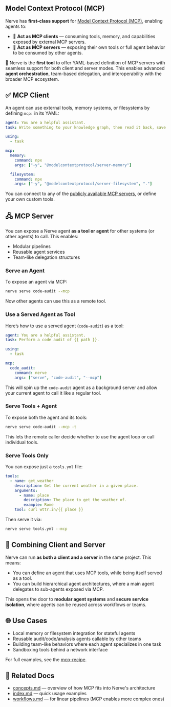 ## Model Context Protocol (MCP)

Nerve has **first-class support** for [Model Context Protocol (MCP)](https://modelcontextprotocol.io/introduction), enabling agents to:

- 🔌 **Act as MCP clients** — consuming tools, memory, and capabilities exposed by external MCP servers.
- 🧩 **Act as MCP servers** — exposing their own tools or full agent behavior to be consumed by other agents.

🚀 Nerve is the **first tool** to offer YAML-based definition of MCP servers with seamless support for both client and server modes. This enables advanced **agent orchestration**, team-based delegation, and interoperability with the broader MCP ecosystem.

## ✅ MCP Client

An agent can use external tools, memory systems, or filesystems by defining `mcp:` in its YAML:

```yaml
agent: You are a helpful assistant.
task: Write something to your knowledge graph, then read it back, save it to output.txt, and mark the task complete.

using:
  - task

mcp:
  memory:
    command: npx
    args: ["-y", "@modelcontextprotocol/server-memory"]

  filesystem:
    command: npx
    args: ["-y", "@modelcontextprotocol/server-filesystem", "."]
```

You can connect to any of the [publicly available MCP servers](https://github.com/punkpeye/awesome-mcp-servers), or define your own custom tools.

## 🖧 MCP Server

You can expose a Nerve agent **as a tool or agent** for other systems (or other agents) to call.
This enables:
- Modular pipelines
- Reusable agent services
- Team-like delegation structures

### Serve an Agent
To expose an agent via MCP:
```bash
nerve serve code-audit --mcp
```
Now other agents can use this as a remote tool.

### Use a Served Agent as Tool
Here’s how to use a served agent (`code-audit`) as a tool:
```yaml
agent: You are a helpful assistant.
task: Perform a code audit of {{ path }}.

using:
  - task

mcp:
  code_audit:
    command: nerve
    args: ["serve", "code-audit", "--mcp"]
```

This will spin up the `code-audit` agent as a background server and allow your current agent to call it like a regular tool.

### Serve Tools + Agent
To expose both the agent and its tools:
```bash
nerve serve code-audit --mcp -t
```
This lets the remote caller decide whether to use the agent loop or call individual tools.

### Serve Tools Only
You can expose just a `tools.yml` file:
```yaml
tools:
  - name: get_weather
    description: Get the current weather in a given place.
    arguments:
      - name: place
        description: The place to get the weather of.
        example: Rome
    tool: curl wttr.in/{{ place }}
```

Then serve it via:
```bash
nerve serve tools.yml --mcp
```

## 🔁 Combining Client and Server
Nerve can run **as both a client and a server** in the same project. This means:
- You can define an agent that uses MCP tools, while being itself served as a tool.
- You can build hierarchical agent architectures, where a main agent delegates to sub-agents exposed via MCP.

This opens the door to **modular agent systems** and **secure service isolation**, where agents can be reused across workflows or teams.

## 🌐 Use Cases
- Local memory or filesystem integration for stateful agents
- Reusable audit/code/analysis agents callable by other teams
- Building team-like behaviors where each agent specializes in one task
- Sandboxing tools behind a network interface

For full examples, see the [mcp-recipe](https://github.com/evilsocket/nerve/tree/main/examples/mcp-recipe).

## 🧭 Related Docs
- [concepts.md](concepts.md#mcp-model-context-protocol) — overview of how MCP fits into Nerve's architecture
- [index.md](index.md) — quick usage examples
- [workflows.md](workflows.md) — for linear pipelines (MCP enables more complex ones)


